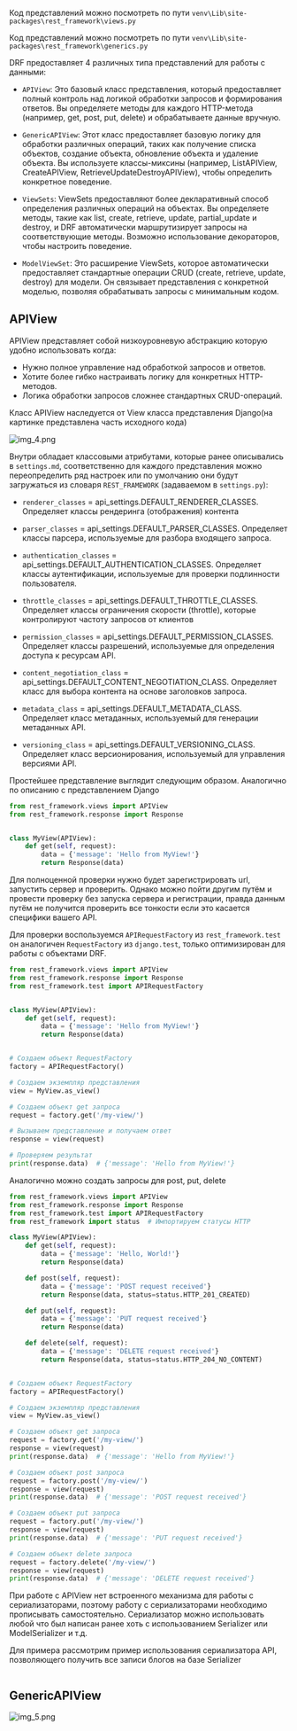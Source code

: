 Код представлений можно посмотреть по пути `venv\Lib\site-packages\rest_framework\views.py`

Код представлений можно посмотреть по пути `venv\Lib\site-packages\rest_framework\generics.py`

DRF предоставляет 4 различных типа представлений для работы с данными:

* `APIView`: Это базовый класс представления, который предоставляет полный контроль 
над логикой обработки запросов и формирования ответов. Вы определяете методы для 
каждого HTTP-метода (например, get, post, put, delete) и обрабатываете данные вручную.


* `GenericAPIView`: Этот класс предоставляет базовую логику для обработки различных 
операций, таких как получение списка объектов, создание объекта, обновление объекта 
и удаление объекта. Вы используете классы-миксины (например, 
ListAPIView, CreateAPIView, RetrieveUpdateDestroyAPIView), чтобы определить 
конкретное поведение.


* `ViewSets`: ViewSets предоставляют более декларативный способ определения 
различных операций на объектах. Вы определяете методы, такие как 
list, create, retrieve, update, partial_update и destroy, и DRF автоматически 
маршрутизирует запросы на соответствующие методы. Возможно использование декораторов, 
чтобы настроить поведение.


* `ModelViewSet`: Это расширение ViewSets, которое автоматически предоставляет 
стандартные операции CRUD (create, retrieve, update, destroy) для модели. 
Он связывает представления с конкретной моделью, позволяя обрабатывать запросы 
с минимальным кодом.

## APIView

APIView представляет собой низкоуровневую абстракцию которую удобно использовать 
когда:

* Нужно полное управление над обработкой запросов и ответов.
* Хотите более гибко настраивать логику для конкретных HTTP-методов.
* Логика обработки запросов сложнее стандартных CRUD-операций.


Класс APIView наследуется от View класса представления Django(на картинке 
представлена часть исходного кода)

![img_4.png](img_4.png)

Внутри обладает классовыми атрибутами, которые ранее описывались в `settings.md`,
соответственно для каждого представления можно переопределить ряд настроек или
по умолчанию они будут загружаться из словаря `REST_FRAMEWORK` (задаваемом в `settings.py`):

* `renderer_classes` = api_settings.DEFAULT_RENDERER_CLASSES. 
Определяет классы рендеринга (отображения) контента


* `parser_classes` = api_settings.DEFAULT_PARSER_CLASSES. 
Определяет классы парсера, используемые для разбора входящего запроса.


* `authentication_classes` = api_settings.DEFAULT_AUTHENTICATION_CLASSES. 
Определяет классы аутентификации, используемые для проверки подлинности пользователя.


* `throttle_classes` = api_settings.DEFAULT_THROTTLE_CLASSES.
Определяет классы ограничения скорости (throttle), которые контролируют частоту 
запросов от клиентов


* `permission_classes` = api_settings.DEFAULT_PERMISSION_CLASSES.
Определяет классы разрешений, используемые для определения доступа к ресурсам API.


* `content_negotiation_class` = api_settings.DEFAULT_CONTENT_NEGOTIATION_CLASS.
Определяет класс для выбора контента на основе заголовков запроса.


* `metadata_class` = api_settings.DEFAULT_METADATA_CLASS. 
Определяет класс метаданных, используемый для генерации метаданных API.


* `versioning_class` = api_settings.DEFAULT_VERSIONING_CLASS.
Определяет класс версионирования, используемый для управления версиями API.

Простейшее представление выглядит следующим образом. Аналогично по описанию с
представлением Django

```python
from rest_framework.views import APIView
from rest_framework.response import Response


class MyView(APIView):
    def get(self, request):
        data = {'message': 'Hello from MyView!'}
        return Response(data)
```
 Для полноценной проверки нужно будет зарегистрировать url, запустить сервер и проверить. 
 Однако можно пойти другим путём и провести проверку без запуска сервера и регистрации,
правда данным путём не получится проверить все тонкости если это касается специфики вашего API.

Для проверки воспользуемся `APIRequestFactory` из `rest_framework.test` он аналогичен
`RequestFactory` из `django.test`, только оптимизирован для работы с объектами DRF.

```python
from rest_framework.views import APIView
from rest_framework.response import Response
from rest_framework.test import APIRequestFactory


class MyView(APIView):
    def get(self, request):
        data = {'message': 'Hello from MyView!'}
        return Response(data)


# Создаем объект RequestFactory
factory = APIRequestFactory()

# Создаем экземпляр представления
view = MyView.as_view()

# Создаем объект get запроса
request = factory.get('/my-view/')

# Вызываем представление и получаем ответ
response = view(request)

# Проверяем результат
print(response.data)  # {'message': 'Hello from MyView!'}
```
Аналогично можно создать запросы для post, put, delete

```python
from rest_framework.views import APIView
from rest_framework.response import Response
from rest_framework.test import APIRequestFactory
from rest_framework import status  # Импортируем статусы HTTP

class MyView(APIView):
    def get(self, request):
        data = {'message': 'Hello, World!'}
        return Response(data)

    def post(self, request):
        data = {'message': 'POST request received'}
        return Response(data, status=status.HTTP_201_CREATED)

    def put(self, request):
        data = {'message': 'PUT request received'}
        return Response(data)

    def delete(self, request):
        data = {'message': 'DELETE request received'}
        return Response(data, status=status.HTTP_204_NO_CONTENT)


# Создаем объект RequestFactory
factory = APIRequestFactory()

# Создаем экземпляр представления
view = MyView.as_view()

# Создаем объект get запроса
request = factory.get('/my-view/')
response = view(request)
print(response.data)  # {'message': 'Hello from MyView!'}

# Создаем объект post запроса
request = factory.post('/my-view/')
response = view(request)
print(response.data)  # {'message': 'POST request received'}

# Создаем объект put запроса
request = factory.put('/my-view/')
response = view(request)
print(response.data)  # {'message': 'PUT request received'}

# Создаем объект delete запроса
request = factory.delete('/my-view/')
response = view(request)
print(response.data)  # {'message': 'DELETE request received'}
```

При работе с APIView нет встроенного механизма для работы с сериализаторами, поэтому
работу с сериализаторами необходимо прописывать самостоятельно. Сериализатор можно использовать
любой что был написан ранее хоть с использованием Serializer или ModelSerializer и т.д.

Для примера рассмотрим пример использования сериализатора API, позволяющего 
получить все записи блогов на базе Serializer 

```python

```




## GenericAPIView
![img_5.png](img_5.png)


